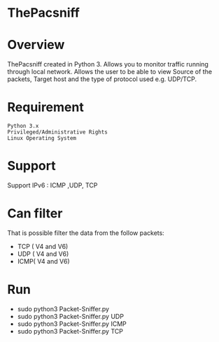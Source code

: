 # ThePacsniff

# Overview

ThePacsniff created in Python 3. Allows you to monitor traffic running through local network. Allows the user to be able to view Source of the packets, Target host and the type of protocol used e.g. UDP/TCP.

# Requirement

    Python 3.x
    Privileged/Administrative Rights
    Linux Operating System

# Support

Support IPv6 : ICMP ,UDP, TCP

# Can filter

That is possible filter the data from the follow packets:
- TCP ( V4 and V6)
- UDP ( V4 and V6)
- ICMP( V4 and V6)

# Run

- sudo python3 Packet-Sniffer.py
- sudo python3 Packet-Sniffer.py UDP
- sudo python3 Packet-Sniffer.py ICMP
- sudo python3 Packet-Sniffer.py TCP
